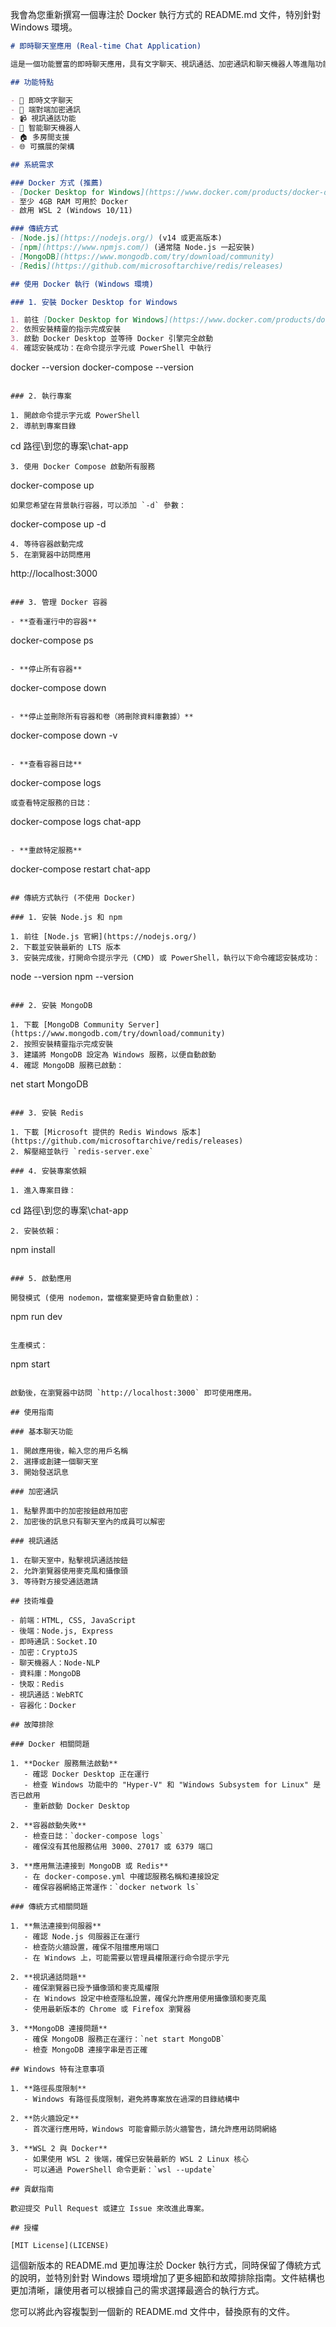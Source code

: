 我會為您重新撰寫一個專注於 Docker 執行方式的 README.md 文件，特別針對 Windows 環境。

```markdown
# 即時聊天室應用 (Real-time Chat Application)

這是一個功能豐富的即時聊天應用，具有文字聊天、視訊通話、加密通訊和聊天機器人等進階功能。

## 功能特點

- 💬 即時文字聊天
- 🔐 端對端加密通訊
- 📹 視訊通話功能
- 🤖 智能聊天機器人
- 🏠 多房間支援
- 🌐 可擴展的架構

## 系統需求

### Docker 方式 (推薦)
- [Docker Desktop for Windows](https://www.docker.com/products/docker-desktop)
- 至少 4GB RAM 可用於 Docker
- 啟用 WSL 2 (Windows 10/11)

### 傳統方式
- [Node.js](https://nodejs.org/) (v14 或更高版本)
- [npm](https://www.npmjs.com/) (通常隨 Node.js 一起安裝)
- [MongoDB](https://www.mongodb.com/try/download/community)
- [Redis](https://github.com/microsoftarchive/redis/releases)

## 使用 Docker 執行 (Windows 環境)

### 1. 安裝 Docker Desktop for Windows

1. 前往 [Docker Desktop for Windows](https://www.docker.com/products/docker-desktop) 下載安裝程式
2. 依照安裝精靈的指示完成安裝
3. 啟動 Docker Desktop 並等待 Docker 引擎完全啟動
4. 確認安裝成功：在命令提示字元或 PowerShell 中執行
   ```
   docker --version
   docker-compose --version
   ```

### 2. 執行專案

1. 開啟命令提示字元或 PowerShell
2. 導航到專案目錄
   ```
   cd 路徑\到您的專案\chat-app
   ```
3. 使用 Docker Compose 啟動所有服務
   ```
   docker-compose up
   ```
   如果您希望在背景執行容器，可以添加 `-d` 參數：
   ```
   docker-compose up -d
   ```
4. 等待容器啟動完成
5. 在瀏覽器中訪問應用
   ```
   http://localhost:3000
   ```

### 3. 管理 Docker 容器

- **查看運行中的容器**
  ```
  docker-compose ps
  ```

- **停止所有容器**
  ```
  docker-compose down
  ```

- **停止並刪除所有容器和卷（將刪除資料庫數據）**
  ```
  docker-compose down -v
  ```

- **查看容器日誌**
  ```
  docker-compose logs
  ```
  或查看特定服務的日誌：
  ```
  docker-compose logs chat-app
  ```

- **重啟特定服務**
  ```
  docker-compose restart chat-app
  ```

## 傳統方式執行 (不使用 Docker)

### 1. 安裝 Node.js 和 npm

1. 前往 [Node.js 官網](https://nodejs.org/)
2. 下載並安裝最新的 LTS 版本
3. 安裝完成後，打開命令提示字元 (CMD) 或 PowerShell，執行以下命令確認安裝成功：
   ```
   node --version
   npm --version
   ```

### 2. 安裝 MongoDB

1. 下載 [MongoDB Community Server](https://www.mongodb.com/try/download/community)
2. 按照安裝精靈指示完成安裝
3. 建議將 MongoDB 設定為 Windows 服務，以便自動啟動
4. 確認 MongoDB 服務已啟動：
   ```
   net start MongoDB
   ```

### 3. 安裝 Redis

1. 下載 [Microsoft 提供的 Redis Windows 版本](https://github.com/microsoftarchive/redis/releases)
2. 解壓縮並執行 `redis-server.exe`

### 4. 安裝專案依賴

1. 進入專案目錄：
   ```
   cd 路徑\到您的專案\chat-app
   ```
2. 安裝依賴：
   ```
   npm install
   ```

### 5. 啟動應用

開發模式 (使用 nodemon，當檔案變更時會自動重啟)：
```
npm run dev
```

生產模式：
```
npm start
```

啟動後，在瀏覽器中訪問 `http://localhost:3000` 即可使用應用。

## 使用指南

### 基本聊天功能

1. 開啟應用後，輸入您的用戶名稱
2. 選擇或創建一個聊天室
3. 開始發送訊息

### 加密通訊

1. 點擊界面中的加密按鈕啟用加密
2. 加密後的訊息只有聊天室內的成員可以解密

### 視訊通話

1. 在聊天室中，點擊視訊通話按鈕
2. 允許瀏覽器使用麥克風和攝像頭
3. 等待對方接受通話邀請

## 技術堆疊

- 前端：HTML, CSS, JavaScript
- 後端：Node.js, Express
- 即時通訊：Socket.IO
- 加密：CryptoJS
- 聊天機器人：Node-NLP
- 資料庫：MongoDB
- 快取：Redis
- 視訊通話：WebRTC
- 容器化：Docker

## 故障排除

### Docker 相關問題

1. **Docker 服務無法啟動**
   - 確認 Docker Desktop 正在運行
   - 檢查 Windows 功能中的 "Hyper-V" 和 "Windows Subsystem for Linux" 是否已啟用
   - 重新啟動 Docker Desktop

2. **容器啟動失敗**
   - 檢查日誌：`docker-compose logs`
   - 確保沒有其他服務佔用 3000、27017 或 6379 端口

3. **應用無法連接到 MongoDB 或 Redis**
   - 在 docker-compose.yml 中確認服務名稱和連接設定
   - 確保容器網絡正常運作：`docker network ls`

### 傳統方式相關問題

1. **無法連接到伺服器**
   - 確認 Node.js 伺服器正在運行
   - 檢查防火牆設置，確保不阻擋應用端口
   - 在 Windows 上，可能需要以管理員權限運行命令提示字元

2. **視訊通話問題**
   - 確保瀏覽器已授予攝像頭和麥克風權限
   - 在 Windows 設定中檢查隱私設置，確保允許應用使用攝像頭和麥克風
   - 使用最新版本的 Chrome 或 Firefox 瀏覽器

3. **MongoDB 連接問題**
   - 確保 MongoDB 服務正在運行：`net start MongoDB`
   - 檢查 MongoDB 連接字串是否正確

## Windows 特有注意事項

1. **路徑長度限制**
   - Windows 有路徑長度限制，避免將專案放在過深的目錄結構中

2. **防火牆設定**
   - 首次運行應用時，Windows 可能會顯示防火牆警告，請允許應用訪問網絡

3. **WSL 2 與 Docker**
   - 如果使用 WSL 2 後端，確保已安裝最新的 WSL 2 Linux 核心
   - 可以通過 PowerShell 命令更新：`wsl --update`

## 貢獻指南

歡迎提交 Pull Request 或建立 Issue 來改進此專案。

## 授權

[MIT License](LICENSE)
```

這個新版本的 README.md 更加專注於 Docker 執行方式，同時保留了傳統方式的說明，並特別針對 Windows 環境增加了更多細節和故障排除指南。文件結構也更加清晰，讓使用者可以根據自己的需求選擇最適合的執行方式。

您可以將此內容複製到一個新的 README.md 文件中，替換原有的文件。